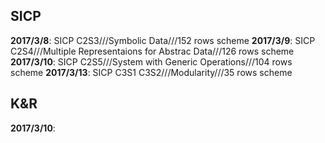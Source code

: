 ## SICP

**2017/3/8**: SICP C2S3///Symbolic Data///152 rows scheme
**2017/3/9**: SICP C2S4///Multiple Representaions for Abstrac Data///126 rows scheme
**2017/3/10**: SICP C2S5///System with Generic Operations///104 rows scheme
**2017/3/13**: SICP C3S1 C3S2///Modularity///35 rows scheme

## K&R

**2017/3/10**: 